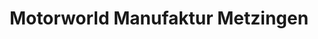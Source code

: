 ---
title: "Motorworld Manufaktur Metzingen"
url: /metzingen/motorworld-manufaktur-metzingen/
shop: Autohaus
---